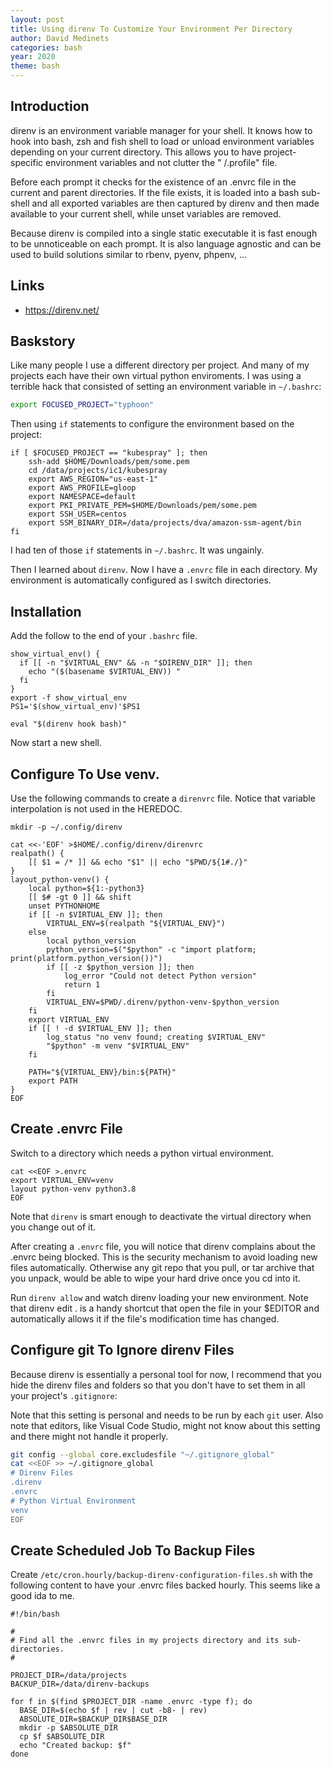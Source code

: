 ```yaml
---
layout: post
title: Using direnv To Customize Your Environment Per Directory
author: David Medinets
categories: bash
year: 2020
theme: bash
---
```


## Introduction

direnv  is an environment variable manager for your shell. It knows how to hook into bash, zsh and fish shell to load or unload environment variables depending on your current directory. This allows
you to have project-specific environment variables and not clutter the " /.profile" file.

Before each prompt it checks for the existence of an .envrc file in the current and parent directories. If the file exists, it is loaded into a bash sub-shell and all  exported  variables  are  then
captured by direnv and then made available to your current shell, while unset variables are removed.

Because  direnv  is  compiled  into  a single static executable it is fast enough to be unnoticeable on each prompt. It is also language agnostic and can be used to build solutions similar to rbenv, pyenv, phpenv, ...

## Links

* https://direnv.net/

## Baskstory

Like many people I use a different directory per project. And many of my projects each have their own virtual python enviroments. I was using a terrible hack that consisted of setting an environment variable in `~/.bashrc`:

```bash
export FOCUSED_PROJECT="typhoon"
```

Then using `if` statements to configure the environment based on the project:

```
if [ $FOCUSED_PROJECT == "kubespray" ]; then
    ssh-add $HOME/Downloads/pem/some.pem
    cd /data/projects/ic1/kubespray
    export AWS_REGION="us-east-1"
    export AWS_PROFILE=gloop
    export NAMESPACE=default
    export PKI_PRIVATE_PEM=$HOME/Downloads/pem/some.pem
    export SSH_USER=centos
    export SSM_BINARY_DIR=/data/projects/dva/amazon-ssm-agent/bin
fi
```

I had ten of those `if` statements in `~/.bashrc`. It was ungainly.

Then I learned about `direnv`. Now I have a `.envrc` file in each directory. My environment is automatically configured as I switch directories.

## Installation

Add the follow to the end of your `.bashrc` file.

```
show_virtual_env() {
  if [[ -n "$VIRTUAL_ENV" && -n "$DIRENV_DIR" ]]; then
    echo "($(basename $VIRTUAL_ENV)) "
  fi
}
export -f show_virtual_env
PS1='$(show_virtual_env)'$PS1

eval "$(direnv hook bash)"
```

Now start a new shell.

## Configure To Use venv.

Use the following commands to create a `direnvrc` file. Notice that variable interpolation is not used in the HEREDOC.

```
mkdir -p ~/.config/direnv

cat <<-'EOF' >$HOME/.config/direnv/direnvrc
realpath() {
    [[ $1 = /* ]] && echo "$1" || echo "$PWD/${1#./}"
}
layout_python-venv() {
    local python=${1:-python3}
    [[ $# -gt 0 ]] && shift
    unset PYTHONHOME
    if [[ -n $VIRTUAL_ENV ]]; then
        VIRTUAL_ENV=$(realpath "${VIRTUAL_ENV}")
    else
        local python_version
        python_version=$("$python" -c "import platform; print(platform.python_version())")
        if [[ -z $python_version ]]; then
            log_error "Could not detect Python version"
            return 1
        fi
        VIRTUAL_ENV=$PWD/.direnv/python-venv-$python_version
    fi
    export VIRTUAL_ENV
    if [[ ! -d $VIRTUAL_ENV ]]; then
        log_status "no venv found; creating $VIRTUAL_ENV"
        "$python" -m venv "$VIRTUAL_ENV"
    fi

    PATH="${VIRTUAL_ENV}/bin:${PATH}"
    export PATH
}
EOF
```

## Create .envrc File

Switch to a directory which needs a python virtual environment.

```
cat <<EOF >.envrc
export VIRTUAL_ENV=venv
layout python-venv python3.8
EOF
```

Note that `direnv` is smart enough to deactivate the virtual directory when you change out of it.

After creating a `.envrc` file, you will notice that direnv complains about the .envrc being blocked. This is the security mechanism to avoid loading new files automatically. Otherwise  any git repo  that  you pull, or tar archive that you unpack, would be able to wipe your hard drive once you cd into it.

Run `direnv allow` and watch direnv loading your new environment. Note that direnv edit . is a handy shortcut that open the file in your $EDITOR and automatically allows it if the file's modification time has changed.

## Configure git To Ignore direnv Files

Because direnv is essentially a personal tool for now, I recommend that you hide the direnv files and folders so that you don't have to set them in all your project's `.gitignore`:

Note that this setting is personal and needs to be run by each `git` user. Also note that editors, like Visual Code Studio, might not know about this setting and there might not handle it properly.

```bash
git config --global core.excludesfile "~/.gitignore_global"
cat <<EOF >> ~/.gitignore_global
# Direnv Files
.direnv
.envrc
# Python Virtual Environment
venv
EOF
```

## Create Scheduled Job To Backup Files

Create `/etc/cron.hourly/backup-direnv-configuration-files.sh` with the following content to have your .envrc files backed hourly. This seems like a good ida to me.

```
#!/bin/bash

#
# Find all the .envrc files in my projects directory and its sub-directories.
#

PROJECT_DIR=/data/projects
BACKUP_DIR=/data/direnv-backups

for f in $(find $PROJECT_DIR -name .envrc -type f); do
  BASE_DIR=$(echo $f | rev | cut -b8- | rev)
  ABSOLUTE_DIR=$BACKUP_DIR$BASE_DIR
  mkdir -p $ABSOLUTE_DIR
  cp $f $ABSOLUTE_DIR
  echo "Created backup: $f"
done
```
